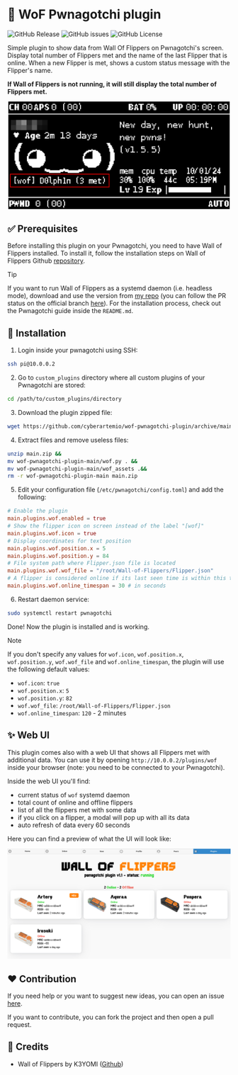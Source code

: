 # 🐬 WoF Pwnagotchi plugin

![GitHub Release](https://img.shields.io/github/v/release/cyberartemio/wof-pwnagotchi-plugin?style=flat-square)
 ![GitHub issues](https://img.shields.io/github/issues/cyberartemio/wof-pwnagotchi-plugin?style=flat-square)
 ![GitHub License](https://img.shields.io/github/license/cyberartemio/wof-pwnagotchi-plugin?style=flat-square)

Simple plugin to show data from Wall Of Flippers on Pwnagotchi's screen. Display total number of Flippers met and the name of the last Flipper that is online. When a new Flipper is met, shows a custom status message with the Flipper's name.

**If Wall of Flippers is not running, it will still display the total number of Flippers met.**

<div align="center">
<img style="max-width: 500px" src=".github/assets/wof-plugin.png" alt="demo" />
</div>

## ✅ Prerequisites
Before installing this plugin on your Pwnagotchi, you need to have Wall of Flippers installed. To install it, follow the installation steps on Wall of Flippers Github [repository](https://github.com/K3YOMI/Wall-of-Flippers#-installing-and-requirements-).


> [!TIP]
> If you want to run Wall of Flippers as a systemd daemon (i.e. headless mode), download and use the version from [my repo](https://github.com/cyberartemio/Wall-of-Flippers) (you can follow the PR status on the official branch [here](https://github.com/K3YOMI/Wall-of-Flippers/pull/18)). For the installation process, check out the Pwnagotchi guide inside the `README.md`.

## 🚀 Installation

1. Login inside your pwnagotchi using SSH:
```sh
ssh pi@10.0.0.2
``` 
2. Go to `custom_plugins` directory where all custom plugins of your Pwnagotchi are stored:
```sh
cd /path/to/custom_plugins/directory
```
3. Download the plugin zipped file:
```sh
wget https://github.com/cyberartemio/wof-pwnagotchi-plugin/archive/main.zip
```
4. Extract files and remove useless files:
```sh
unzip main.zip &&
mv wof-pwnagotchi-plugin-main/wof.py . &&
mv wof-pwnagotchi-plugin-main/wof_assets .&&
rm -r wof-pwnagotchi-plugin-main main.zip
```
5. Edit your configuration file (`/etc/pwnagotchi/config.toml`) and add the following:
```toml
# Enable the plugin
main.plugins.wof.enabled = true
# Show the flipper icon on screen instead of the label "[wof]"
main.plugins.wof.icon = true
# Display coordinates for text position
main.plugins.wof.position.x = 5
main.plugins.wof.position.y = 84
# File system path where Flipper.json file is located
main.plugins.wof.wof_file = "/root/Wall-of-Flippers/Flipper.json"
# A flipper is considered online if its last seen time is within this timespan
main.plugins.wof.online_timespan = 30 # in seconds
```
6. Restart daemon service:
```sh
sudo systemctl restart pwnagotchi
```

Done! Now the plugin is installed and is working.

> [!NOTE]
> If you don't specify any values for `wof.icon`, `wof.position.x`, `wof.position.y`, `wof.wof_file` and `wof.online_timespan`, the plugin will use the following default values:
> - `wof.icon`: `true`
> - `wof.position.x`: `5`
> - `wof.position.y`: `82`
> - `wof.wof_file`: `/root/Wall-of-Flippers/Flipper.json`
> - `wof.online_timespan`: `120` - 2 minutes

## ✨ Web UI

This plugin comes also with a web UI that shows all Flippers met with additional data. You can use it by opening `http://10.0.0.2/plugins/wof` inside your browser (note: you need to be connected to your Pwnagotchi).

Inside the web UI you'll find:

- current status of `wof` systemd daemon
- total count of online and offline flippers
- list of all the flippers met with some data
- if you click on a flipper, a modal will pop up with all its data
- auto refresh of data every 60 seconds

Here you can find a preview of what the UI will look like:

![webui](.github/assets/wof-plugin-webui.png)

## ❤️ Contribution

If you need help or you want to suggest new ideas, you can open an issue [here](https://github.com/cyberartemio/wof-pwnagotchi-plugin/issues/new).

If you want to contribute, you can fork the project and then open a pull request.

## 🥇 Credits

- Wall of Flippers by K3YOMI ([Github](https://github.com/K3YOMI/Wall-of-Flippers))